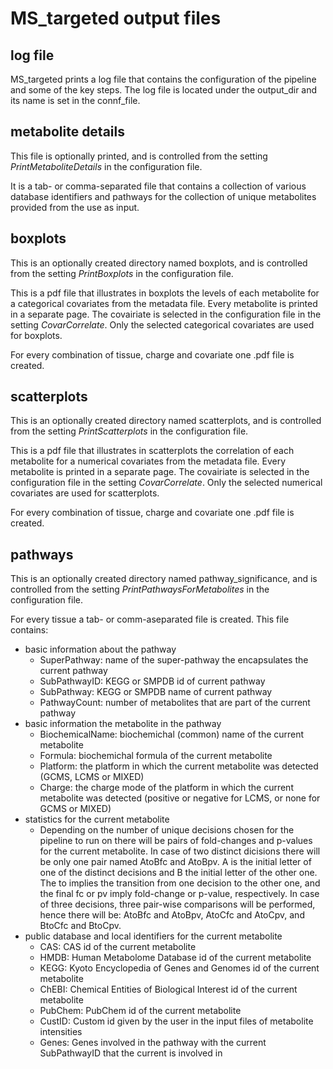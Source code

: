 
# MS_targeted output files

## log file
MS_targeted prints a log file that contains the configuration of the pipeline and some of the key steps. The log file is located under the output_dir and its name is set in the connf_file.

## metabolite details
This file is optionally printed, and is controlled from the setting *PrintMetaboliteDetails* in the configuration file.

It is a tab- or comma-separated file that contains a collection of various database identifiers and pathways for the collection of unique metabolites provided from the use as input.

## boxplots
This is an optionally created directory named boxplots, and is controlled from the setting *PrintBoxplots* in the configuration file.

This is a pdf file that illustrates in boxplots the levels of each metabolite for a categorical covariates from the metadata file. Every metabolite is printed in a separate page. The covairiate is selected in the configuration file in the setting *CovarCorrelate*. Only the selected categorical covariates are used for boxplots.

For every combination of tissue, charge and covariate one .pdf file is created.

## scatterplots
This is an optionally created directory named scatterplots, and is controlled from the setting *PrintScatterplots* in the configuration file.

This is a pdf file that illustrates in scatterplots the correlation of each metabolite for a numerical covariates from the metadata file. Every metabolite is printed in a separate page. The covairiate is selected in the configuration file in the setting *CovarCorrelate*. Only the selected numerical covariates are used for scatterplots.

For every combination of tissue, charge and covariate one .pdf file is created.

## pathways
This is an optionally created directory named pathway_significance, and is controlled from the setting *PrintPathwaysForMetabolites* in the configuration file.

For every tissue a tab- or comm-aseparated file is created. This file contains:
- basic information about the pathway
  - SuperPathway: name of the super-pathway the encapsulates the current pathway 
  - SubPathwayID: KEGG or SMPDB id of current pathway
  - SubPathway: KEGG or SMPDB name of current pathway
  - PathwayCount: number of metabolites that are part of the current pathway
- basic information the metabolite in the pathway
  - BiochemicalName: biochemichal (common) name	of the current metabolite
  - Formula: biochemichal formula of the current metabolite
  - Platform: the platform in which the current metabolite was detected (GCMS, LCMS or MIXED)
  - Charge: the charge mode of the platform in which the current metabolite was detected (positive or negative for LCMS, or none for GCMS or MIXED)
- statistics for the current metabolite
  - Depending on the number of unique decisions chosen for the pipeline to run on there will be pairs of fold-changes and p-values for the current metabolite. In case of two distinct dicisions there will be only one pair named AtoBfc and AtoBpv. A is the initial letter of one of the distinct decisions and B the initial letter of the other one. The to implies the transition from one decision to the other one, and the final fc or pv imply fold-change or p-value, respectively. In case of three decisions, three pair-wise comparisons will be performed, hence there will be: AtoBfc and AtoBpv, AtoCfc and AtoCpv, and BtoCfc and BtoCpv.
- public database and local identifiers for the current metabolite
  - CAS: CAS id of the current metabolite
  - HMDB: Human Metabolome Database id of the current metabolite
  - KEGG: Kyoto Encyclopedia of Genes and Genomes id of the current metabolite
  - ChEBI: Chemical Entities of Biological Interest id of the current metabolite
  - PubChem: PubChem id of the current metabolite
  - CustID: Custom id given by the user in the input files of metabolite intensities
  - Genes: Genes involved in the pathway with the current SubPathwayID that the current is involved in
